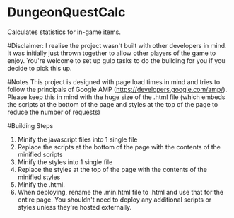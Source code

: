 # DungeonQuestCalc
Calculates statistics for in-game items.

#Disclaimer:
I realise the project wasn't built with other developers in mind.
It was initially just thrown together to allow other players of the game to enjoy.
You're welcome to set up gulp tasks to do the building for you if you decide to pick this up.

#Notes
This project is designed with page load times in mind and tries to follow the principals of Google AMP (https://developers.google.com/amp/).
Please keep this in mind with the huge size of the .html file (which embeds the scripts at the bottom of the page and styles at the top of the page to reduce the number of requests)

#Building Steps
1) Minify the javascript files into 1 single file
2) Replace the scripts at the bottom of the page with the contents of the minified scripts
3) Minify the styles into 1 single file
4) Replace the styles at the top of the page with the contents of the minified styles
5) Minify the .html.
6) When deploying, rename the .min.html file to .html and use that for the entire page. You shouldn't need to deploy any additional scripts or styles unless they're hosted externally.